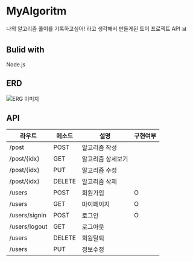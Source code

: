 # MyAlgoritm

나의 알고리즘 풀이를 기록하고싶어! 라고 생각해서 만들게된 토이 프로젝트 API :bar_chart:



## Bulid with

Node.js



## ERD

![ERG 이미지](/Users/hyun/Desktop/Toy-Project/Server-myAlgorithm/img/ERD.png)

## API 


| 라우트        | 메소드 | 설명              | 구현여부 |
| ------------- | ------ | ----------------- | -------- |
| /post         | POST   | 알고리즘 작성     |          |
| /post/{idx}   | GET    | 알고리즘 상세보기 |          |
| /post/{idx}   | PUT    | 알고리즘 수정     |          |
| /post/{idx}   | DELETE | 알고리즘 삭제     |          |
| /users        | POST   | 회원가입          | O        |
| /users        | GET    | 마이페이지        | O        |
| /users/signin | POST   | 로그인            | O        |
| /users/logout | GET    | 로그아웃          |          |
| /users        | DELETE | 회원탈퇴          |          |
| /users        | PUT    | 정보수정          |          |


